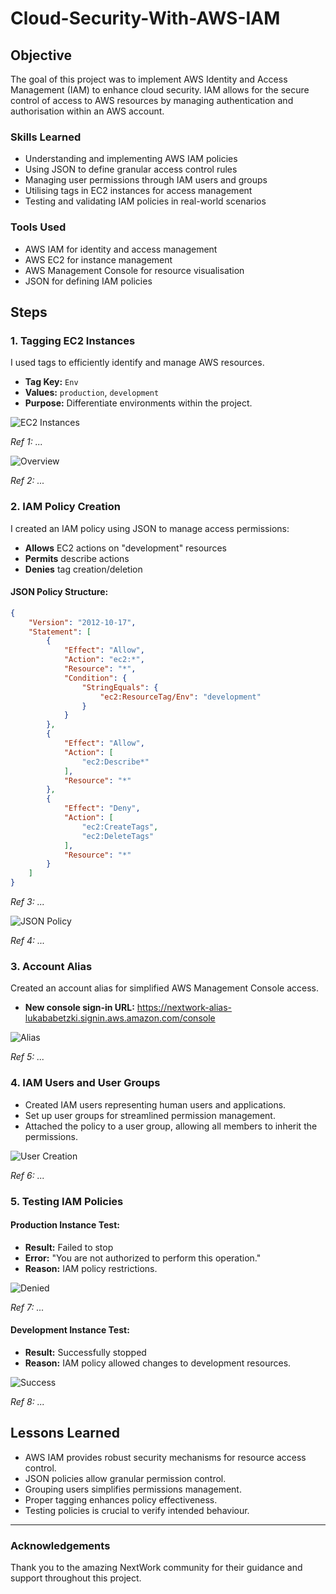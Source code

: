 # Cloud-Security-With-AWS-IAM
## Objective

The goal of this project was to implement AWS Identity and Access Management (IAM) to enhance cloud security. IAM allows for the secure control of access to AWS resources by managing authentication and authorisation within an AWS account.

### Skills Learned

- Understanding and implementing AWS IAM policies
- Using JSON to define granular access control rules
- Managing user permissions through IAM users and groups
- Utilising tags in EC2 instances for access management
- Testing and validating IAM policies in real-world scenarios

### Tools Used

- AWS IAM for identity and access management
- AWS EC2 for instance management
- AWS Management Console for resource visualisation
- JSON for defining IAM policies

## Steps

### 1. Tagging EC2 Instances

I used tags to efficiently identify and manage AWS resources.

- **Tag Key:** `Env`
- **Values:** `production`, `development`
- **Purpose:** Differentiate environments within the project.

![EC2 Instances](https://imgur.com/74OrbTi.png)

*Ref 1: ...*

![Overview](https://imgur.com/QcH1HWY.png)

*Ref 2: ...*


### 2. IAM Policy Creation

I created an IAM policy using JSON to manage access permissions:

- **Allows** EC2 actions on "development" resources
- **Permits** describe actions
- **Denies** tag creation/deletion

#### JSON Policy Structure:

```json
{
    "Version": "2012-10-17",
    "Statement": [
        {
            "Effect": "Allow",
            "Action": "ec2:*",
            "Resource": "*",
            "Condition": {
                "StringEquals": {
                    "ec2:ResourceTag/Env": "development"
                }
            }
        },
        {
            "Effect": "Allow",
            "Action": [
                "ec2:Describe*"
            ],
            "Resource": "*"
        },
        {
            "Effect": "Deny",
            "Action": [
                "ec2:CreateTags",
                "ec2:DeleteTags"
            ],
            "Resource": "*"
        }
    ]
}
```
*Ref 3: ...*


![JSON Policy](https://imgur.com/gQd9B3r.png)

*Ref 4: ...*

### 3. Account Alias

Created an account alias for simplified AWS Management Console access.

- **New console sign-in URL:** https://nextwork-alias-lukababetzki.signin.aws.amazon.com/console

![Alias](https://imgur.com/1U9oLZm.png)

*Ref 5: ...*

### 4. IAM Users and User Groups

- Created IAM users representing human users and applications.
- Set up user groups for streamlined permission management.
- Attached the policy to a user group, allowing all members to inherit the permissions.

![User Creation](https://imgur.com/8jGIIgg.png)

*Ref 6: ...*
### 5. Testing IAM Policies

#### **Production Instance Test:**

- **Result:** Failed to stop
- **Error:** "You are not authorized to perform this operation."
- **Reason:** IAM policy restrictions.

![Denied](https://imgur.com/fObDxhz.png)

*Ref 7: ...*

#### **Development Instance Test:**

- **Result:** Successfully stopped
- **Reason:** IAM policy allowed changes to development resources.

![Success](https://imgur.com/WSLVumF.png)

*Ref 8: ...*


## Lessons Learned

- AWS IAM provides robust security mechanisms for resource access control.
- JSON policies allow granular permission control.
- Grouping users simplifies permissions management.
- Proper tagging enhances policy effectiveness.
- Testing policies is crucial to verify intended behaviour.

---

### Acknowledgements

Thank you to the amazing NextWork community for their guidance and support throughout this project.
